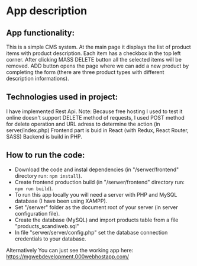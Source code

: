 # App description
## App functionality:
This is a simple CMS system.
At the main page it displays the list of product items with product description. Each item has a checkbox in the top left corner. After clicking MASS DELETE button all the selected items will be removed. ADD button opens the page where we can add a new product by completing the form (there are three product types with different description informations).
## Technologies used in project:
I have implemented Rest Api.
    Note: Because free hosting I used to test it online doesn't support DELETE method of requests, I used POST method for delete operation and URL adress to determine the action (in server/index.php)
Frontend part is buid in React (with Redux, React Router, SASS)
Backend is build in PHP.
## How to run the code:
* Download the code and instal dependencies (in "/serwer/frontend" directory run: `npm install`).
* Create frontend production build (in "/serwer/frontend" directory run: `npm run build`).
* To run this app locally you will need a server with PHP and MySQL database (I have been using XAMPP).
* Set "/serwer" folder as the document root of your server (in server configuration file).
* Create the database (MySQL) and import products table from a file "products_scandiweb.sql"
* In file "serwer/server/config.php" set the database connection credentials to your database.

Alternatively You can just see the working app here: https://mgwebdevelopment.000webhostapp.com/